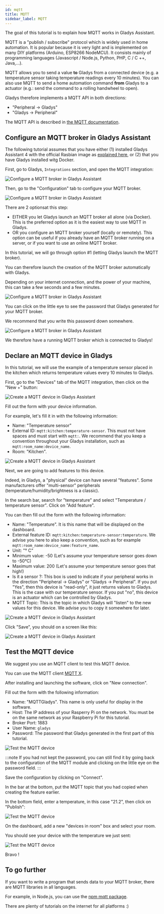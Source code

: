 ```yaml
---
id: mqtt
title: MQTT
sidebar_label: MQTT
---
```


The goal of this tutorial is to explain how MQTT works in Gladys Assistant.

MQTT is a "publish / subscribe" protocol which is widely used in home automation. It is popular because it is very light and is implemented on many DIY platforms (Arduino, ESP8266 NodeMCU). It consists mainly of programming languages (Javascript / Node.js, Python, PHP, C / C ++, Java,...).

MQTT allows you to send a value **to** Gladys from a connected device (e.g. a temperature sensor taking temperature readings every 10 minutes). You can also use MQTT to send a home automation command **from** Gladys to a actuator (e.g.: send the command to a rolling handwheel to open).

Gladys therefore implements a MQTT API in both directions:

- "Peripheral -> Gladys"
- "Gladys -> Peripheral"

The MQTT API is described in [the MQTT documentation](/docs/api/mqtt-api).

## Configure an MQTT broker in Gladys Assistant

The following tutorial assumes that you have either (1) installed Gladys Assistant 4 with the official Rasbian image as [explained here](/docs/), or (2) that you have Gladys installed witg Docker.

First, go to Gladys, `Integrations` section, and open the MQTT integration:

![Configure a MQTT broker in Gladys Assistant](../../static/img/docs/en/configuration/mqtt/configure-mqtt-broker-1.jpg)

Then, go to the "Configuration" tab to configure your MQTT broker.

![Configure a MQTT broker in Gladys Assistant](../../static/img/docs/en/configuration/mqtt/configure-mqtt-broker-2.jpg)

There are 2 optionsat this step:

- EITHER you let Gladys launch an MQTT broker all alone (via Docker). This is the preferred option as it is the easiest way to use MQTT in Gladys.
- OR you configure an MQTT broker yourself (locally or remotely). This option can be useful if you already have an MQTT broker running on a server, or if you want to use an online MQTT broker.

In this tutorial, we will go through option #1 (letting Gladys launch the MQTT broker).

You can therefore launch the creation of the MQTT broker automatically with Gladys.

Depending on your internet connection, and the power of your machine, this can take a few seconds and a few minutes.

![Configure a MQTT broker in Gladys Assistant](../../static/img/docs/en/configuration/mqtt/configure-mqtt-broker-3.jpg)

You can click on the little eye to see the password that Gladys generated for your MQTT broker.

We recommend that you write this password down somewhere.

![Configure a MQTT broker in Gladys Assistant](../../static/img/docs/en/configuration/mqtt/configure-mqtt-broker-4.jpg)

We therefore have a running MQTT broker which is connected to Gladys!

## Declare an MQTT device in Gladys

In this tutorial, we will use the example of a temperature sensor placed in the kitchen which returns temperature values every 10 minutes to Gladys.

First, go to the "Devices" tab of the MQTT integration, then click on the "New +" button:

![Create a MQTT device in Gladys Assistant](../../static/img/docs/en/configuration/mqtt/create-mqtt-device-1.jpg)

Fill out the form with your device information.

For example, let's fill it in with the following information:

- Name: "Temperature sensor"
- External ID: `mqtt:kitchen:temperature-sensor`. This must not have spaces and must start with `mqtt:`. We recommend that you keep a convention throughout your Gladys installation, such as `mqtt:room_name:device_name`.
- Room: "Kitchen".

![Create a MQTT device in Gladys Assistant](../../static/img/docs/en/configuration/mqtt/create-mqtt-device-2.jpg)

Next, we are going to add features to this device.

Indeed, in Gladys, a "physical" device can have several "features". Some manufacturers offer "multi-sensor" peripherals (temperature/humidity/brightness is a classic).

In the search bar, search for "temperature" and select "Temperature / temperature sensor". Click on "Add feature".

You can then fill out the form with the following information:

- Name: "Temperature". It is this name that will be displayed on the dashboard.
- External feature ID: `mqtt:kitchen:temperature-sensor:temperature`. We advise you here to also keep a convention, such as for example `mqtt:room_name:device_name:feature_name`.
- Unit: "° C"
- Minimum value: -50 (Let's assume your temperature sensor goes down to -50°C)
- Maximum value: 200 (Let's assume your temperature sensor goes that high!)
- Is it a sensor ?: This box is used to indicate if your peripheral works in the direction "Peripheral -> Gladys" or "Gladys -> Peripheral". If you put "Yes", then this device is "read-only", it just returns values to Gladys. This is the case with our temperature sensor. If you put "no", this device is an actuator which can be controlled by Gladys.
- MQTT Topic: This is the topic in which Gladys will "listen" to the new values for this device. We advise you to copy it somewhere for later.

![Create a MQTT device in Gladys Assistant](../../static/img/docs/en/configuration/mqtt/create-mqtt-device-3.jpg)

Click "Save", you should on a screen like this:

![Create a MQTT device in Gladys Assistant](../../static/img/docs/en/configuration/mqtt/create-mqtt-device-4.jpg)

## Test the MQTT device

We suggest you use an MQTT client to test this MQTT device.

You can use the MQTT client [MQTT X](https://mqttx.app/).

After installing and launching the software, click on "New connection".

Fill out the form with the following information:

- Name: "MQTTGladys". This name is only useful for display in the software.
- Host: The IP address of your Rasperry Pi on the network. You must be on the same network as your Raspberry Pi for this tutorial.
- Broker Port: 1883
- User Name: `gladys`
- Password: The password that Gladys generated in the first part of this tutorial.

![Test the MQTT device](../../static/img/docs/en/configuration/mqtt/send-test-message-mqtt-1.jpg)

:::note
If you had not kept the password, you can still find it by going back to the configuration of the MQTT module and clicking on the little eye on the password field.
:::

Save the configuration by clicking on "Connect".

In the bar at the bottom, put the MQTT topic that you had copied when creating the feature earlier.

In the bottom field, enter a temperature, in this case "21.2", then click on "Publish":

![Test the MQTT device](../../static/img/docs/en/configuration/mqtt/send-test-message-mqtt-2.jpg)

On the dashboard, add a new "devices in room" box and select your room.

You should see your device with the temperature we just sent:

![Test the MQTT device](../../static/img/docs/en/configuration/mqtt/send-test-message-mqtt-3.jpg)

Bravo !

## To go further

If you want to write a program that sends data to your MQTT broker, there are MQTT libraries in all languages.

For example, in Node.js, you can use the [npm mqtt package](https://www.npmjs.com/package/mqtt).

There are plenty of tutorials on the internet for all platforms :)
